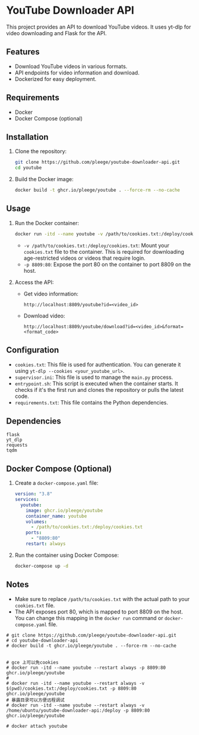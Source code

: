 # YouTube Downloader API

This project provides an API to download YouTube videos. It uses yt-dlp for video downloading and Flask for the API.

## Features

*   Download YouTube videos in various formats.
*   API endpoints for video information and download.
*   Dockerized for easy deployment.

## Requirements

*   Docker
*   Docker Compose (optional)

## Installation

1.  Clone the repository:

    ```bash
    git clone https://github.com/pleege/youtube-downloader-api.git
    cd youtube
    ```

2.  Build the Docker image:

    ```bash
    docker build -t ghcr.io/pleege/youtube . --force-rm --no-cache
    ```

## Usage

1.  Run the Docker container:

    ```bash
    docker run -itd --name youtube -v /path/to/cookies.txt:/deploy/cookies.txt -p 8809:80 ghcr.io/pleege/youtube
    ```

    *   `-v /path/to/cookies.txt:/deploy/cookies.txt`: Mount your `cookies.txt` file to the container. This is required for downloading age-restricted videos or videos that require login.
    *   `-p 8809:80`: Expose the port 80 on the container to port 8809 on the host.

2.  Access the API:

    *   Get video information:

        ```
        http://localhost:8809/youtube?id=<video_id>
        ```

    *   Download video:

        ```
        http://localhost:8809/youtube/download?id=<video_id>&format=<format_code>
        ```

## Configuration

*   `cookies.txt`: This file is used for authentication. You can generate it using `yt-dlp --cookies <your_youtube_url>`.
*   `supervisor.ini`: This file is used to manage the `main.py` process.
*   `entrypoint.sh`: This script is executed when the container starts. It checks if it's the first run and clones the repository or pulls the latest code.
*   `requirements.txt`: This file contains the Python dependencies.

## Dependencies

```
flask
yt_dlp
requests
tqdm
```

## Docker Compose (Optional)

1.  Create a `docker-compose.yaml` file:

    ```yaml
    version: "3.8"
    services:
      youtube:
        image: ghcr.io/pleege/youtube
        container_name: youtube
        volumes:
          - /path/to/cookies.txt:/deploy/cookies.txt
        ports:
          - "8809:80"
        restart: always
    ```

2.  Run the container using Docker Compose:

    ```bash
    docker-compose up -d
    ```

## Notes

*   Make sure to replace `/path/to/cookies.txt` with the actual path to your `cookies.txt` file.
*   The API exposes port 80, which is mapped to port 8809 on the host. You can change this mapping in the `docker run` command or `docker-compose.yaml` file.


```
# git clone https://github.com/pleege/youtube-downloader-api.git
# cd youtube-downloader-api
# docker build -t ghcr.io/pleege/youtube . --force-rm --no-cache


# gce 上可以免cookies
# docker run -itd --name youtube --restart always -p 8809:80 ghcr.io/pleege/youtube
#
# docker run -itd --name youtube --restart always -v $(pwd)/cookies.txt:/deploy/cookies.txt -p 8809:80 ghcr.io/pleege/youtube
# 暴露目录可以方便远程调试
# docker run -itd --name youtube --restart always -v /home/ubuntu/youtube-downloader-api:/deploy -p 8809:80 ghcr.io/pleege/youtube 

# docker attach youtube
```
